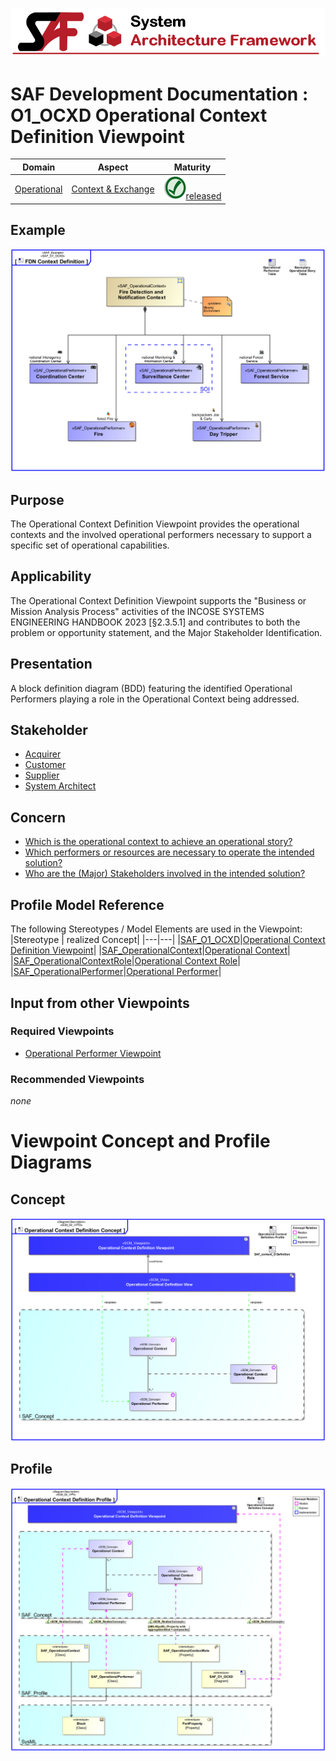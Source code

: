 ![System Architecture Framework](../../diagrams/Banner_SAF.png)
# SAF Development Documentation : **O1_OCXD** Operational Context Definition Viewpoint
|**Domain**|**Aspect**|**Maturity**|
| --- | --- | --- |
|[Operational](../../domains.md#Domain-Operational)|[Context & Exchange](../../aspects.md#Aspect-Context-&-Exchange)|![Released](../../diagrams/Symbol_confirmed.png )[released](../../using-saf/maturity.md#released)|
## Example
![Operational-Context-Definition-Viewpoint-primary-example.svg](../../diagrams/vp-examples/Operational-Context-Definition-Viewpoint-primary-example.svg)
## Purpose
The Operational Context Definition Viewpoint provides the operational contexts and the involved operational performers necessary to support a specific set of operational capabilities.
## Applicability
The Operational Context Definition Viewpoint supports the "Business or Mission Analysis Process" activities of the INCOSE SYSTEMS ENGINEERING HANDBOOK 2023 [§2.3.5.1] and contributes to both the problem or opportunity statement, and the Major Stakeholder Identification.
## Presentation
A block definition diagram (BDD) featuring the identified Operational Performers playing a role in the Operational Context being addressed.

## Stakeholder
* [Acquirer](../../stakeholders.md#Acquirer)
* [Customer](../../stakeholders.md#Customer)
* [Supplier](../../stakeholders.md#Supplier)
* [System Architect](../../stakeholders.md#System-Architect)
## Concern
* [Which is the operational context to achieve an operational story?](../../concerns.md#_2021x_2_8710274_1674576758994_334020_23436)
* [Which performers or resources are necessary to operate the intended solution?](../../concerns.md#_2021x_2_8710274_1674576759056_423032_23477)
* [Who are the (Major) Stakeholders involved in the intended solution?](../../concerns.md#_2021x_2_8710274_1674576759083_315449_23499)
## Profile Model Reference
The following Stereotypes / Model Elements are used in the Viewpoint:
|Stereotype | realized Concept|
|---|---|
|[SAF_O1_OCXD](../../stereotypes.md#saf_o1_ocxd)|[Operational Context Definition Viewpoint](../concept/concepts.md#Operational-Context-Definition-Viewpoint)|
|[SAF_OperationalContext](../../stereotypes.md#saf_operationalcontext)|[Operational Context](../concept/concepts.md#Operational-Context)|
|[SAF_OperationalContextRole](../../stereotypes.md#saf_operationalcontextrole)|[Operational Context Role](../concept/concepts.md#Operational-Context-Role)|
|[SAF_OperationalPerformer](../../stereotypes.md#saf_operationalperformer)|[Operational Performer](../concept/concepts.md#Operational-Performer)|
## Input from other Viewpoints
### Required Viewpoints
* [Operational Performer Viewpoint](Operational-Performer-Viewpoint.md)
### Recommended Viewpoints
*none*
# Viewpoint Concept and Profile Diagrams
## Concept
![Operational Context Definition Concept](diagrams/Operational-Context-Definition-Concept.svg)
## Profile
![Operational Context Definition Profile](diagrams/Operational-Context-Definition-Profile.svg)
